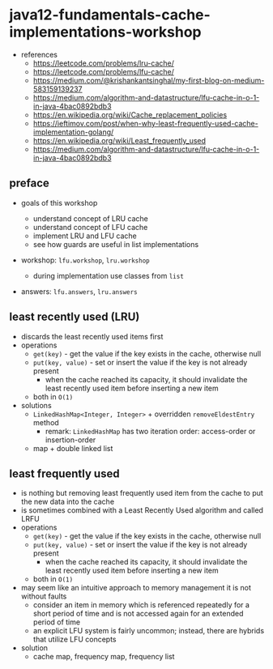 # java12-fundamentals-cache-implementations-workshop

* references
    * https://leetcode.com/problems/lru-cache/
    * https://leetcode.com/problems/lfu-cache/
    * https://medium.com/@krishankantsinghal/my-first-blog-on-medium-583159139237
    * https://medium.com/algorithm-and-datastructure/lfu-cache-in-o-1-in-java-4bac0892bdb3
    * https://en.wikipedia.org/wiki/Cache_replacement_policies
    * https://ieftimov.com/post/when-why-least-frequently-used-cache-implementation-golang/
    * https://en.wikipedia.org/wiki/Least_frequently_used
    * https://medium.com/algorithm-and-datastructure/lfu-cache-in-o-1-in-java-4bac0892bdb3

## preface
* goals of this workshop
    * understand concept of LRU cache
    * understand concept of LFU cache
    * implement LRU and LFU cache
    * see how guards are useful in list implementations

* workshop: `lfu.workshop`, `lru.workshop`
    * during implementation use classes from `list`
* answers: `lfu.answers`, `lru.answers`

## least recently used (LRU)
* discards the least recently used items first
* operations
    * `get(key)` - get the value if the key exists in the cache, otherwise null
    * `put(key, value)` - set or insert the value if the key is not already present
        * when the cache reached its capacity, it should invalidate the least recently used item before inserting a 
        new item
    * both in `O(1)`
* solutions
    * `LinkedHashMap<Integer, Integer>` + overridden `removeEldestEntry` method
        * remark: `LinkedHashMap` has two iteration order: access-order or insertion-order
    * map + double linked list
    
## least frequently used 
* is nothing but removing least frequently used item from the cache to put the new data into the cache
* is sometimes combined with a Least Recently Used algorithm and called LRFU
* operations
    * `get(key)` - get the value if the key exists in the cache, otherwise null
    * `put(key, value)` - set or insert the value if the key is not already present
        * when the cache reached its capacity, it should invalidate the least recently used item before inserting a 
        new item
    * both in `O(1)`
* may seem like an intuitive approach to memory management it is not without faults
    * consider an item in memory which is referenced repeatedly for a short period of time and is not accessed again 
    for an extended period of time
    * an explicit LFU system is fairly uncommon; instead, there are hybrids that utilize LFU concepts
* solution
    * cache map, frequency map, frequency list